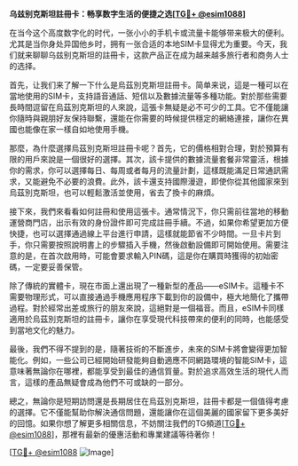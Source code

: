 **乌兹别克斯坦註冊卡：畅享数字生活的便捷之选[[TG💪+ @esim1088](https://t.me/s/esim1088)]**

在当今这个高度数字化的时代，一张小小的手机卡或流量卡能够带来极大的便利。尤其是当你身处异国他乡时，拥有一张合适的本地SIM卡显得尤为重要。今天，我们就来聊聊乌兹别克斯坦的註冊卡，这款产品正在成为越来越多旅行者和商务人士的选择。

首先，让我们来了解一下什么是烏茲別克斯坦註冊卡。简单来说，這是一種可以在當地使用的SIM卡，支持語音通話、短信以及數據流量等多種功能。對於那些需要長時間逗留在烏茲別克斯坦的人來說，這張卡無疑是必不可少的工具。它不僅能讓你隨時與親朋好友保持聯繫，還能在你需要的時候提供穩定的網絡連接，讓你在異國也能像在家一樣自如地使用手機。

那麼，為什麼選擇烏茲別克斯坦註冊卡呢？首先，它的價格相對合理，對於預算有限的用戶來說是一個很好的選擇。其次，該卡提供的數據流量套餐非常靈活，根據你的需求，你可以選擇每日、每周或者每月的流量計劃，這樣既能滿足日常通訊需求，又能避免不必要的浪費。此外，該卡還支持國際漫遊，即使你從其他國家來到烏茲別克斯坦，也可以輕鬆激活並使用，省去了換卡的麻煩。

接下來，我們來看看如何註冊和使用這張卡。通常情況下，你只需前往當地的移動運營商門店，出示有效的身份證件即可完成註冊手續。不過，如果你希望更加方便快捷，也可以選擇通過線上平台進行申請，這樣就能節省不少時間。一旦卡片到手，你只需要按照說明書上的步驟插入手機，然後啟動設備即可開始使用。需要注意的是，在首次啟用時，可能會要求輸入PIN碼，這是你在購買時獲得的初始密碼，一定要妥善保管。

除了傳統的實體卡，現在市面上還出現了一種新型的產品——eSIM卡。這種卡不需要物理形式，可以直接通過手機應用程序下載到你的設備中，極大地簡化了攜帶過程。對於經常出差或旅行的朋友來說，這絕對是一個福音。而且，eSIM卡同樣適用於烏茲別克斯坦的註冊卡，讓你在享受現代科技帶來的便利的同時，也能感受到當地文化的魅力。

最後，我們不得不提到的是，隨著技術的不斷進步，未來的SIM卡將會變得更加智能化。例如，一些公司已經開始研發能夠自動適應不同網路環境的智能SIM卡，這意味著無論你在哪裡，都能享受到最佳的通信質量。對於追求高效生活的現代人而言，這樣的產品無疑會成為他們不可或缺的一部分。

總之，無論你是短期訪問還是長期居住在烏茲別克斯坦，註冊卡都是一個值得考慮的選擇。它不僅能幫助你解決通信問題，還能讓你在這個美麗的國家留下更多美好的回憶。如果你想了解更多相關信息，不妨關注我們的TG頻道[[TG💪+ @esim1088](https://t.me/s/esim1088)]，那裡有最新的優惠活動和專業建議等待著你！

[[TG💪+ @esim1088](https://t.me/s/esim1088) ![Image](https://i.postimg.cc/4NQfJmqS/Snipaste-2025-05-13-00-14-12.png)]